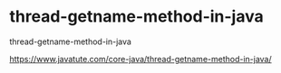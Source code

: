 # thread-getname-method-in-java
thread-getname-method-in-java

https://www.javatute.com/core-java/thread-getname-method-in-java/
